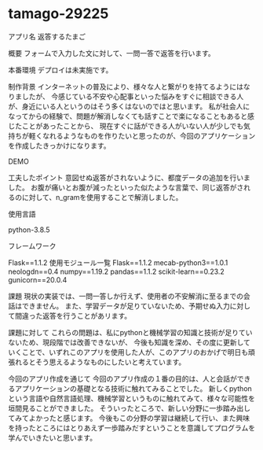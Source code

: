 # tamago-29225
アプリ名
返答するたまご

概要
フォームで入力した文に対して、一問一答で返答を行います。

本番環境
デプロイは未実施です。

制作背景
インターネットの普及により、様々な人と繋がりを持てるようにはなりましたが、
今感じている不安や心配事といった悩みをすぐに相談できる人が、身近にいる人というのはそう多くはないのではと思います。
私が社会人になってからの経験で、問題が解消しなくても話すことで楽になることもあると感じたことがあったことから、
現在すぐに話ができる人がいない人が少しでも気持ちが軽くなれるようなものを作りたいと思ったのが、今回のアプリケーションを作成したきっかけになります。

DEMO


工夫したポイント
意図せぬ返答がされないように、都度データの追加を行いました。
お腹が痛いとお腹が減ったといった似たような言葉で、同じ返答がされるのに対して、n_gramを使用することで解消しました。
        
使用言語

python-3.8.5

フレームワーク

Flask==1.1.2
使用モジュール一覧
Flask==1.1.2
mecab-python3==1.0.1
neologdn==0.4
numpy==1.19.2
pandas==1.1.2
scikit-learn==0.23.2
gunicorn==20.0.4

課題
現状の実装では、一問一答しか行えず、使用者の不安解消に至るまでの会話はできません。
また、学習データが足りていないため、予期せぬ入力に対して間違った返答を行うことがあリます。

課題に対して
これらの問題は、私にpythonと機械学習の知識と技術が足りていないため、現段階では改善できないが、
今後も知識を深め、その度に更新していくことで、いずれこのアプリを使用した人が、このアプリのおかげで明日も頑張れるとそう思えるようなものにしたいと考えています。

今回のアプリ作成を通じて
今回のアプリ作成の１番の目的は、人と会話ができるアプリケーションの基礎となる技術に触れてみることでした。
新しくpythonという言語や自然言語処理、機械学習というものに触れてみて、様々な可能性を垣間見ることができました。
そういったところで、新しい分野に一歩踏み出してみてよかったと感じます。
今後もこの分野の学習は継続して行い、また興味を持ったところにはとりあえず一歩踏みだすということを意識してプログラムを学んでいきたいと思います。


